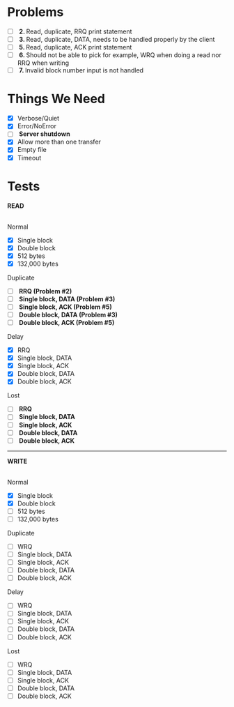 # Problems
- [ ] <b> 2. </b> Read, duplicate, RRQ print statement
- [ ] <b> 3. </b> Read, duplicate, DATA, needs to be handled properly by the client
- [ ] <b> 5. </b> Read, duplicate, ACK print statement
- [ ] <b> 6. </b> Should not be able to pick for example, WRQ when doing a read nor RRQ when writing
- [ ] <b> 7. </b> Invalid block number input is not handled

# Things We Need

- [x] Verbose/Quiet
- [x] Error/NoError
- [ ] <b> Server shutdown </b>
- [x] Allow more than one transfer
- [x] Empty file
- [x] Timeout

# Tests

<b> READ </b><br><br>

Normal <br>
- [x] Single block
- [x] Double block
- [x] 512 bytes
- [x] 132,000 bytes

Duplicate <br>
- [ ] <b> RRQ (Problem #2) </b>
- [ ] <b> Single block, DATA (Problem #3) </b>
- [ ] <b> Single block, ACK (Problem #5) </b>
- [ ] <b> Double block, DATA (Problem #3) </b>
- [ ] <b> Double block, ACK (Problem #5) </b>

Delay <br>
- [x] RRQ
- [x] Single block, DATA
- [x] Single block, ACK
- [x] Double block, DATA
- [x] Double block, ACK

Lost <br>
- [ ] <b> RRQ </b>
- [ ] <b> Single block, DATA </b>
- [ ] <b> Single block, ACK </b>
- [ ] <b> Double block, DATA </b>
- [ ] <b> Double block, ACK </b>

<hr>

<b> WRITE </b><br><br>

Normal <br>
- [x] Single block
- [x] Double block
- [ ] 512 bytes
- [ ] 132,000 bytes

Duplicate <br>
- [ ] WRQ
- [ ] Single block, DATA
- [ ] Single block, ACK
- [ ] Double block, DATA
- [ ] Double block, ACK

Delay <br>
- [ ] WRQ
- [ ] Single block, DATA
- [ ] Single block, ACK
- [ ] Double block, DATA
- [ ] Double block, ACK

Lost <br>
- [ ] WRQ
- [ ] Single block, DATA
- [ ] Single block, ACK
- [ ] Double block, DATA
- [ ] Double block, ACK
